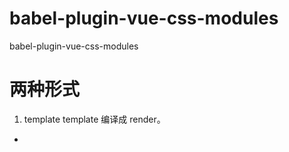 # babel-plugin-vue-css-modules
babel-plugin-vue-css-modules

# 两种形式
1. template
  template 编译成 render。
  * <style module>  => this.$style 可能为{} or undefined，文件.vue
  * import style    => style 值为{}，文件可能.js, .ts, .vue
  统一合成 $style = {...this.$style, ...style}
  classname => class

2. jsx
  * <style module>  => this.$style 可能为{} or undefined，文件.vue
  * import style    => style 值为{}，文件可能.js, .ts, .vue
  统一合成 $style = {...this.$style, ...style}
  classname => class
